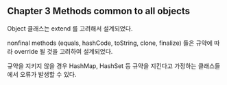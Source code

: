 ## Chapter 3 Methods common to all objects

Object 클래스는 extend 를 고려해서 설계되었다.

nonfinal methods (equals, hashCode, toString, clone, finalize) 들은 규약에 따라 override 될 것을 고려하여 설계되었다.

규약을 지키지 않을 경우 HashMap, HashSet 등 규약을 지킨다고 가정하는 클래스들에서 오류가 발생할 수 있다.

